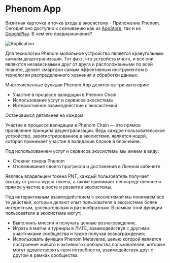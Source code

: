 # Phenom App

Визитная карточка и точка входа в экосистему - Приложение Phenom. Сегодня оно доступно к скачиванию как из [AppStore](https://apps.apple.com/ru/app/phenom-platform/id1548447034?l=ru), так и из [GooglePlay](https://play.google.com/store/apps/details?id=io.thephenom.phenom.platform). В чем его предназначение?

![Application](/_media/app.png ":no-zoom")

Для технологии Phenom мобильное устройство является краеугольным камнем децентрализации. Тот факт, что устройств много, и все они являются независимыми друг от друга и расположенными по всей планете, делает смартфон самым эффективным инструментом в технологии распределенного хранения и обработки данных.

Многочисленные функции Phenom App делятся на три категории: 

* Участие в процессе валидации в Phenom Chain
* Использование услуг и сервисов экосистемы 
* Интерактивное взаимодействие с экосистемой

Остановимся детальнее на каждом:

Участие в процессе валидации в Phenom Chain — это прямое проявление принципа децентрализации. Ведь каждое пользовательское устройство, зарегистрированное в экосистеме, является нодой, которая принимает участие в валидации блоков в блокчейне.

Под использованием услуг и сервисов экосистемы мы имеем в виду:

* Стекинг токена Phenom
* Отслеживание своего прогресса и достижений в Личном кабинете

Являясь владельцем токена PNT, каждый пользователь получает выгоду от роста курса токена, а также принимает непосредственное и прямое участие в росте и развитии экосистемы. 

Под интерактивным взаимодействием с экосистемой мы понимаем все те действия, которые делают опыт пользователя в экосистеме более интересным, увлекательным и разнообразным. В рамках этой функции пользователи в экосистеме могут:

* Выполнять миссии и получать ценные вознаграждения;
* Играть в матчи и турниры в ЛИГЕ, взаимодействуя с другими участниками сообщества и также получая вознаграждения;
* Использовать функции Phenom Metaverse, целью которой является построение живого и активного сообщества пользователей, которые могут удовлетворять свои потребности, взаимодействуя друг с другом в рамках сообщества.
